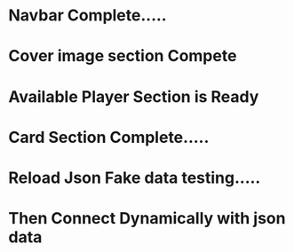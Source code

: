 # Navbar Complete.....
# Cover image section Compete
# Available Player Section is Ready
# Card Section Complete.....
# Reload Json Fake data testing.....
# Then Connect Dynamically with json data



